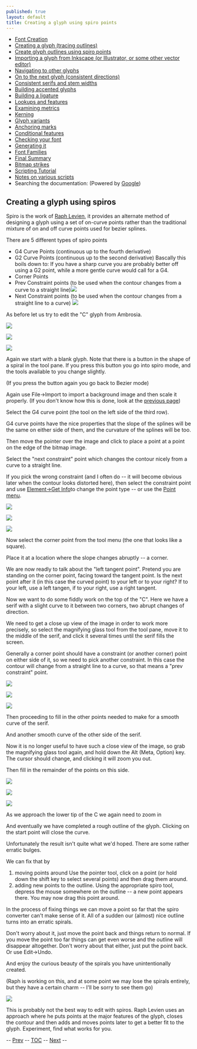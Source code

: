 ```yaml
---
published: true
layout: default
title: Creating a glyph using spiro points
---
```



-   [Font Creation](editexample.html#FontCreate)
-   [Creating a glyph (tracing outlines)](editexample.html#CharCreate)
-   [Create glyph outlines using spiro points](editspiro.html)
-   [Importing a glyph from Inkscape (or Illustrator, or some other
    vector editor)](importexample.html)
-   [Navigating to other glyphs](editexample2.html#Navigating)
-   [On to the next glyph (consistent
    directions)](editexample2.html#Creating-o)
-   [Consistent serifs and stem
    widths](editexample3.html#consistent-stems)
-   [Building accented glyphs](editexample4.html#accents)
-   [Building a ligature](editexample4.html#ligature)
-   [Lookups and features](editexample4.html#lookups)
-   [Examining metrics](editexample5.html#metrics)
-   [Kerning](editexample5.html#Kerning)
-   [Glyph variants](editexample6.html#Variants)
-   [Anchoring marks](editexample6.html#Marks)
-   [Conditional features](editexample6-5.html#Conditional)
-   [Checking your font](editexample7.html#checking)
-   [Generating it](editexample7.html#generating)
-   [Font Families](editexample7.html#Families)
-   [Final Summary](editexample7.html#summary)
-   [Bitmap strikes](editexample8.html)
-   [Scripting Tutorial](scripting-tutorial.html)
-   [Notes on various scripts](scriptnotes.html#Special)
-   Searching the documentation: (Powered by
    [Google](http://www.google.com/))

Creating a glyph using spiros
-----------------------------

Spiro is the work of [Raph Levien](http://www.levien.com/), it provides
an alternate method of designing a glyph using a set of on-curve points
rather than the traditional mixture of on and off curve points used for
bezier splines.

There are 5 different types of spiro points

-   G4 Curve Points (continuous up to the fourth derivative)
-   G2 Curve Points (continuous up to the second derivative)
     Bascally this boils down to: If you have a sharp curve you are
    probably better off using a G2 point, while a more gentle curve
    would call for a G4.
-   Corner Points
-   Prev Constraint points (to be used when the contour changes from a
    curve to a straight line)![](img/spiroprevconstraint.png)
-   Next Constraint points (to be used when the contour changes from a
    straight line to a curve) ![](img/spironextconstraint.png)

As before let us try to edit the "C" glyph from Ambrosia.

![](img/Cspiro0.png)

![](img/Cspiro1.png)

![](img/Cspiro2.png)

Again we start with a blank glyph. Note that there is a button in the
shape of a spiral in the tool pane. If you press this button you go into
spiro mode, and the tools available to you change slightly.

(If you press the button again you go back to Bezier mode)

Again use File-\>Import to import a background image and then scale it
properly. (If you don't know how this is done, look at the [previous
page](editexample.html#Import))

Select the G4 curve point (the tool on the left side of the third row).

G4 curve points have the nice properties that the slope of the splines
will be the same on either side of them, and the curvature of the
splines will be too.

Then move the pointer over the image and click to place a point at a
point on the edge of the bitmap image.

Select the "next constraint" point which changes the contour nicely from
a curve to a straight line.

If you pick the wrong constraint (and I often do -- it will become
obvious later when the contour looks distorted here), then select the
constraint point and use [Element-\>Get Info](getinfo.html#Spiro)to
change the point type -- or use the [Point menu](pointmenu.html).

![](img/Cspiro3.png)

![](img/Cspiro4.png)

![](img/Cspiro5.png)

Now select the corner point from the tool menu (the one that looks like
a square).

Place it at a location where the slope changes abruptly -- a corner.

We are now readly to talk about the "left tangent point". Pretend you
are standing on the corner point, facing toward the tangent point. Is
the next point after it (in this case the curved point) to your left or
to your right? If to your left, use a left tangen, if to your right, use
a right tangent.

Now we want to do some fiddly work on the top of the "C". Here we have a
serif with a slight curve to it between two corners, two abrupt changes
of direction.

We need to get a close up view of the image in order to work more
precisely, so select the magnifying glass tool from the tool pane, move
it to the middle of the serif, and click it several times until the
serif fills the screen.

Generally a corner point should have a constraint (or another corner)
point on either side of it, so we need to pick another constraint. In
this case the contour will change from a straight line to a curve, so
that means a "prev constraint" point.

![](img/Cspiro6.png)

![](img/Cspiro6_5.png)

![](img/Cspiro7.png)

Then proceeding to fill in the other points needed to make for a smooth
curve of the serif.

And another smooth curve of the other side of the serif.

Now it is no longer useful to have such a close view of the image, so
grab the magnifying glass tool again, and hold down the Alt (Meta,
Option) key. The cursor should change, and clicking it will zoom you
out.

Then fill in the remainder of the points on this side.

![](img/Cspiro8.png)

![](img/Cspiro9.png)

![](img/Cspirals.png)

As we approach the lower tip of the C we again need to zoom in

And eventually we have completed a rough outline of the glyph. Clicking
on the start point will close the curve.

Unfortunately the result isn't quite what we'd hoped. There are some
rather erratic bulges.

We can fix that by

1.  moving points around 
     Use the pointer tool, click on a point (or hold down the shift key
    to select several points) and then drag them around.
2.  adding new points to the outline.
     Using the appropriate spiro tool, depress the mouse somewhere on
    the outline -- a new point appears there. You may now drag this
    point around.

In the process of fixing things we can move a point so far that the
spiro converter can't make sense of it. All of a sudden our (almost)
nice outline turns into an erratic spirals.

Don't worry about it, just move the point back and things return to
normal. If you move the point too far things can get even worse and the
outline will disappear altogether. Don't worry about that either, just
put the point back. Or use Edit-\>Undo.

And enjoy the curious beauty of the spirals you have unintentionally
created.

(Raph is working on this, and at some point we may lose the spirals
entirely, but they have a certain charm -- I'll be sorry to see them go)

![](img/Cspiro10.png)

This is probably not the best way to edit with spiros. Raph Levien uses
an approach where he puts points at the major features of the glyph,
closes the contour and then adds and moves points later to get a better
fit to the glyph. Experiment, find what works for you.

-- [Prev](editexample.html) -- [TOC](overview.html) --
[Next](importexample.html) --
